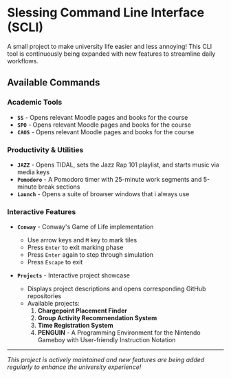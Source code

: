 # Slessing Command Line Interface (SCLI)

A small project to make university life easier and less annoying! This CLI tool is continuously being expanded with new features to streamline daily workflows.

## Available Commands

### Academic Tools
- **`SS`** - Opens relevant Moodle pages and books for the course
- **`SPO`** - Opens relevant Moodle pages and books for the course  
- **`CAOS`** - Opens relevant Moodle pages and books for the course

### Productivity & Utilities
- **`JAZZ`** - Opens TIDAL, sets the Jazz Rap 101 playlist, and starts music via media keys
- **`Pomodoro`** - A Pomodoro timer with 25-minute work segments and 5-minute break sections
- **`Launch`** - Opens a suite of browser windows that i always use

### Interactive Features
- **`Conway`** - Conway's Game of Life implementation
  - Use arrow keys and `M` key to mark tiles
  - Press `Enter` to exit marking phase
  - Press `Enter` again to step through simulation
  - Press `Escape` to exit

- **`Projects`** - Interactive project showcase
  - Displays project descriptions and opens corresponding GitHub repositories
  - Available projects:
    1. **Chargepoint Placement Finder**
    2. **Group Activity Recommendation System** 
    3. **Time Registration System**
    4. **PENGUIN** - A Programming Environment for the Nintendo Gameboy with User-friendly Instruction Notation

---

*This project is actively maintained and new features are being added regularly to enhance the university experience!*
